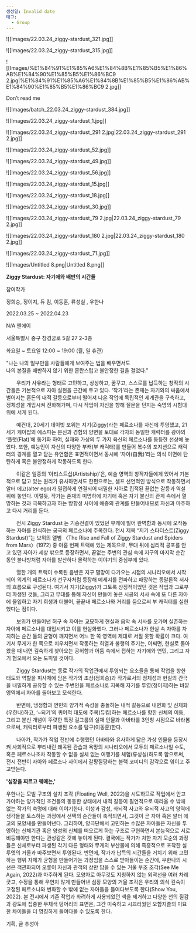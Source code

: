 ```yaml
---
생성일: Invalid date
태그:
  - Group
---
```

  

![[Images/22.03.24_ziggy-stardust_321.jpg]]

  

  

![[Images/22.03.24_ziggy-stardust_315.jpg]]

  

  

![[Images/%E1%84%91%E1%85%A6%E1%84%8B%E1%85%B5%E1%86%AB%E1%84%90%E1%85%B5%E1%86%BC9 2.jpg|%E1%84%91%E1%85%A6%E1%84%8B%E1%85%B5%E1%86%AB%E1%84%90%E1%85%B5%E1%86%BC9 2.jpg]]

Don’t read me

  

![[Images/batch_22.03.24_ziggy-stardust_384.jpg]]

  

  

![[Images/22.03.24_ziggy-stardust_1.jpg]]

  

  

![[Images/22.03.24_ziggy-stardust_291 2.jpg|22.03.24_ziggy-stardust_291 2.jpg]]

  

  

![[Images/22.03.24_ziggy-stardust_52.jpg]]

  

  

![[Images/22.03.24_ziggy-stardust_49.jpg]]

  

  

![[Images/22.03.24_ziggy-stardust_56.jpg]]

  

  

![[Images/22.03.24_ziggy-stardust_15.jpg]]

  

  

![[Images/22.03.24_ziggy-stardust_18.jpg]]

  

  

![[Images/22.03.24_ziggy-stardust_30.jpg]]

  

  

![[Images/22.03.24_ziggy-stardust_79 2.jpg|22.03.24_ziggy-stardust_79 2.jpg]]

  

  

![[Images/22.03.24_ziggy-stardust_180 2.jpg|22.03.24_ziggy-stardust_180 2.jpg]]

  

  

![[Images/22.03.24_ziggy-stardust_71.jpg]]

  

  

![[Images/Untitled 8.png|Untitled 8.png]]

  

  

**Ziggy Stardust: 자기애와 배반의 시간들**

참여작가

정희승, 정이지, 듀 킴, 이동훈, 류성실 , 우한나

2022.03.25 ~ 2022.04.23

N/A 엔에이

서울특별시 중구 창경궁로 5길 27 2-3층

화요일 ~ 토요일 12:00 ~ 19:00 (월, 일 휴관)

  

"나는 나의 일부만을 사람들에게 보여주는 법을 배우면서도  
나의 본질을 배반하지 않기 위한 혼란스럽고 불안정한 길을 걸었다."

  

  우리가 사유라는 형태로 고민하고, 상상하고, 꿈꾸고, 스스로를 납득하는 창작의 시간들은 기본적으로 자아 실현을 근간에 두고 있다. ‘작가’라는 존재는 자기와의 싸움에서 벌어지는 혼돈의 내적 갈등으로부터 떨어져 나온 작업에 독립적인 세계관을 구축하고, 정체성을 개입시켜 진화해가며, 다시 작업이 자신을 향해 질문을 던지는 숙명의 시험대 위에 서게 된다.

  
  예컨대, 20세기 데이빗 보위는 지기(Ziggy)라는 페르소나를 자신에 투영했고, 21세기 케이팝의 에스파는 분신과 경험의 양면을 토대로 각자의 동일한 캐릭터를 광야의 ‘플랫(Flat)’에 동기화 하여, 실재와 가상의 두 가지 육신의 페르소나를 동등한 선상에 놓았다. 또한, 예능인이 자신의 다양한 부캐(부 캐릭터)를 만들어 복수의 포지션으로 캐릭터의 경계를 열고 닫는 유연함은 표면적이면서 동시에 ‘자아(自我)’라는 의식 이면에 탄탄하게 혹은 불안정하게 작동하도록 한다.

  
  이같은 일종의 ‘아티스트십(Artistship)’은, 예술 영역의 창작자들에게 있어서 기본적으로 담고 있는 원리가 유사하면서도 한편으로는, 셀프 선언적인 방식으로 작동하면서 알터 에고(alter ego)가 밀접하게 연결되어 내밀한 자아로 집적된 끝없는 갈등과 역설 위에 놓인다. 이렇듯, 작가는 존재의 미명하에 자기애 혹은 자기 불신의 관계 속에서 열망하는 것과 극복하고자 하는 방향성 사이에 애증의 관계를 만들어내므로 자신과 마주하고 다시 거리를 둔다.

  
  전시 Ziggy Stardust 는 기승전결이 있었던 부캐에 빌어 완벽함과 동시에 오작동하는 자아를 인식하는 궁극의 페르소나에 주목한다. 전시 제목 “지기 스타더스트(Ziggy Stardust)”는 보위의 앨범 〈The Rise and Fall of Ziggy Stardust and Spiders from Mars〉(1972) 중 아홉 번째 트랙에 있는 제목으로, 무대 뒤에 심리적 공포를 안고 있던 자아가 세상 밖으로 등장하면서, 끝없는 주변의 관심 속에 지구의 마지막 순간 동안 불나방처럼 자아를 발산하다 몰락하는 이야기의 중심부에 있다.

  
  열한 개의 트랙이 수록된 음반은 지구 멸망이 다가오는 시점의 시나리오에서 시작되어 외계의 페르소나가 선구자처럼 등장해 메세지를 전파하고 패망하는 종말론적 서사의 흐름으로 구성된다. 여기서 지기(Ziggy)가 그토록 상징적이었던 것은 작업과 그로부터 파생된 것들, 그리고 무대를 통해 자신이 만들어 놓은 시공의 서사 속에 또 다른 자아에 몰입하고 자기 희생과 더불어, 끝끝내 페르소나와 거리를 둠으로써 부 캐릭터를 실현했다는 점이다.

  
  보위가 만들어낸 허구 속 자아는 교묘하게 현실과 음악 속 서사를 오가며 실존하는 자아에 페르소나를 대입시키고 이를 현실화했다. 그러나 페르소나가 현실 속 자아를 차지하는 순간 둘의 균형이 깨지면서 어느 한 쪽 영역에 제대로 서질 못할 확률이 크다. 여기서 무게가 한 쪽으로 치우치면서 작동하는 희열과 불행의 주기는, 어쩌면, 현실로 돌아왔을 때 내면 깊숙하게 찾아오는 공허함과 어둠 속에서 접하는 자기애와 연민, 그리고 자기 혐오에서 오는 도피일 것이다.

  
  Ziggy Stardust는 동료 작가의 작업관에서 투영되는 요소들을 통해 작업을 향한 태도와 역할을 피사체에 담은 작가의 초상(정희승)과 작가로서의 정체성과 현실의 간극을 내밀하게 공유할 수 있는 주변인을 페르소나로 지목해 자기를 투영(정이지)하는 바깥 영역에서 자아를 돌아보고 모색한다.

  
  반면에, 냉정함과 연민의 양가적 속성을 충돌하는 내적 갈등으로 내면화 및 신체화(우한나)하고, ‘~되기’의 퀴어적 태도에 주목(듀킴)하는 페르소나를 향한 신체의 이동, 그리고 분신 개념이 뚜렷한 특정 걸그룹의 실재 인물과 아바타를 3인칭 시점으로 바라봄으로써, 캐릭터로부터 파생된 요소를 탐구(이동훈)한다.

  
  나아가, 작가가 작업 전반에 수행했던 아바타와 유사하게 닮은 가상 인물을 등장시켜 사회적으로 뿌리내린 왜곡된 관습과 욕망의 시나리오에서 모두의 페르소나일 수도, 혹은 페르소나조차 작동할 수 없을 실체 없는 여행기를 체험(류성실)하도록 함으로써, 전시 전반이 자아와 페르소나 사이에서 갈팡질팡하는 블랙 코미디의 감각으로 엮이고 주고받는다.

  

**'심장을 찌르고 꿰매는,'**

우한나는 모빌 구조의 설치 조각 (Floating Well, 2022)을 시도하므로 작업에서 안고 가야하는 양가적인 조건들의 동등한 상태에서 내적 갈등이 필연적으로 따라올 수 밖에 없는 작가의 숙명에 대해 이야기한다. 이성과 감성, 좌뇌적 사고와 우뇌적 사고의 영역에 생각들을 토스하는 과정에서 선택의 순간들이 축적되면서, 그것이 곧 자아 혹은 알터 에고의 모양새를 만들어낸다. 그리하여, 양극단에서 고민하는 수많은 자아들은 자신을 투영하는 신체기관 혹은 양성의 신체를 떠오르게 하는 구조로 구현하면서 본능적으로 서로 비등해야만 한다는 관성같은 것에 놓이게 된다. 결국에는 작가가 처한 자기 모순의 과정들은 신체로부터 파생된 각기 다른 형태와 무게의 부산물에 의해 즉흥적으로 포착한 실루엣의 거울과 마주보면서 투영된다. 반면에, 작가가 납득의 시간들을 거치기 위해 고민하는 행위 자체가 균형을 만들어가는 과정임을 스스로 받아들이는 순간에, 우한나의 시선은 객관화되어 오롯이 자신과 관객의 상만 담을 수 있는 거울 부조 조각(See Me Again, 2022)과 마주하게 된다. 모양자로 아무것도 지칭하지 않는 외곽선을 여러 차례 긋고, 수정을 통해 우연치 않게 만들어낸 심장 모양의 거울 조각은 우리의 의식 깊숙이 고정된 페르소나와 변화할 수 밖에 없는 자아들을 들여다보도록 한다(Show You, 2022). 본 전시에서 기존 작업과 화려하게 사용되었던 색을 제거하고 다양한 천의 질감과 광도에 집중한 무채색 덩어리의 표면은, 그간 미숙하고 시끄러웠던 오합지졸의 미묘한 차이들을 더 명징하게 들여다볼 수 있도록 한다.

  

기획, 글 추성아